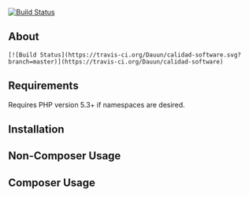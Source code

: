 [![Build Status](https://travis-ci.org/Dauun/pruebaprueba.svg?branch=master)](https://travis-ci.org/Dauun/pruebaprueba)

About
-----

    [![Build Status](https://travis-ci.org/Dauun/calidad-software.svg?branch=master)](https://travis-ci.org/Dauun/calidad-software)

Requirements
------------

Requires PHP version 5.3+ if namespaces are desired.

Installation
------------

Non-Composer Usage
------------------

Composer Usage
------------------
